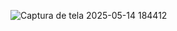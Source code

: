 ![Captura de tela 2025-05-14 184412](https://github.com/user-attachments/assets/b05486f7-c695-4987-b814-6854e9ab3044)
